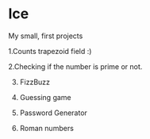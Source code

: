 # Ice
My small, first projects


 1.Counts trapezoid field :)

 2.Checking if the number is prime or not.

3. FizzBuzz

4. Guessing game

5. Password Generator

6. Roman numbers
